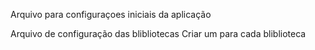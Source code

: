 Arquivo para configuraçoes iniciais da aplicação

Arquivo de configuração das blibliotecas
Criar um para cada bliblioteca 
